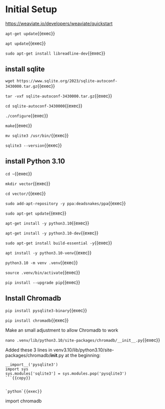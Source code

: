 
# Initial Setup



https://weaviate.io/developers/weaviate/quickstart

`apt-get update`{{exec}}

`apt update`{{exec}}

`sudo apt-get install libreadline-dev`{{exec}}

## install sqlite

`wget https://www.sqlite.org/2023/sqlite-autoconf-3430000.tar.gz`{{exec}}

`tar -vxf sqlite-autoconf-3430000.tar.gz`{{exec}}

`cd sqlite-autoconf-3430000`{{exec}}

`./configure`{{exec}}

`make`{{exec}}

`mv sqlite3 /usr/bin/`{{exec}}

`sqlite3 --version`{{exec}}

## install Python 3.10

`cd ~`{{exec}}

`mkdir vector`{{exec}}

`cd vector/`{{exec}}

`sudo add-apt-repository -y ppa:deadsnakes/ppa`{{exec}}

`sudo apt-get update`{{exec}}

`apt-get install -y python3.10`{{exec}}

`apt-get install -y python3.10-dev`{{exec}}

`sudo apt-get install build-essential -y`{{exec}}

`apt install -y python3.10-venv`{{exec}}

`python3.10 -m venv .venv`{{exec}}

`source .venv/bin/activate`{{exec}}

`pip install --upgrade pip`{{exec}}

## Install Chromadb

`pip install pysqlite3-binary`{{exec}}

`pip install chromadb`{{exec}}

Make an small adjustment to allow Chromadb to work

`nano .venv/lib/python3.10/site-packages/chromadb/__init__.py`{{exec}}

 Added these 3 lines in venv3.10/lib/python3.10/site-packages/chromadb/__init__.py at the beginning:


```
__import__('pysqlite3')
import sys
sys.modules['sqlite3'] = sys.modules.pop('pysqlite3') 
```{{copy}}


`python`{{exec}}

```
import chromadb
```{{exec}}


